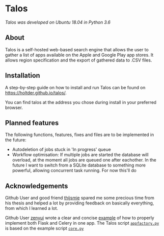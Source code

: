 # Talos
*Talos was developed on Ubuntu 18.04 in Python 3.6*

## About
Talos is a self-hosted web-based search engine that allows the user to gather a list of apps available on the Apple and Google Play app stores. It allows region specification and the export of gathered data to .CSV files.

## Installation
A step-by-step guide on how to install and run Talos can be found on https://holtder.github.io/talos/.

You can find talos at the address you chose during install in your preferred browser.

## Planned features

The following functions, features, fixes and files are to be implemented in the future:

* Autodeletion of jobs stuck in 'In progress' queue
* Workflow optimisation: If multiple jobs are started the database will overload, at the moment all jobs are queued one after eachother. In the future I want to switch from a SQLite database to something more powerful, allowing concurrent task running. For now this'll do

## Acknowledgements
Github User and good friend [thijsmie](https://github.com/thijsmie) spared me some precious time from his thesis and helped a lot by providing feedback on basically everything, from which I learned a lot.

Github User [zenyui](https://https://github.com/zenyui) wrote a clear and concise [example](https://github.com/zenyui/celery-flask-factory) of how to properly implement both Flask and Celery in one app.
The Talos script [`appfactory.py`](https://github.com/Holtder/Talos/blob/master/talos/appfactory.py) is based on the example script [`core.py`](https://github.com/zenyui/celery-flask-factory/blob/master/server/core.py)
